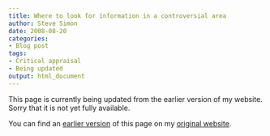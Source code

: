 ```yaml
---
title: Where to look for information in a controversial area
author: Steve Simon
date: 2008-08-20
categories:
- Blog post
tags:
- Critical appraisal
- Being updated
output: html_document
---
```


This page is currently being updated from the earlier version of my website. Sorry that it is not yet fully available.

<!---More--->


You can find an [earlier version][sim1] of this page on my [original website][sim2].

[sim1]: http://www.pmean.com/08/ControversialArea.html
[sim2]: http://www.pmean.com/original_site.html
